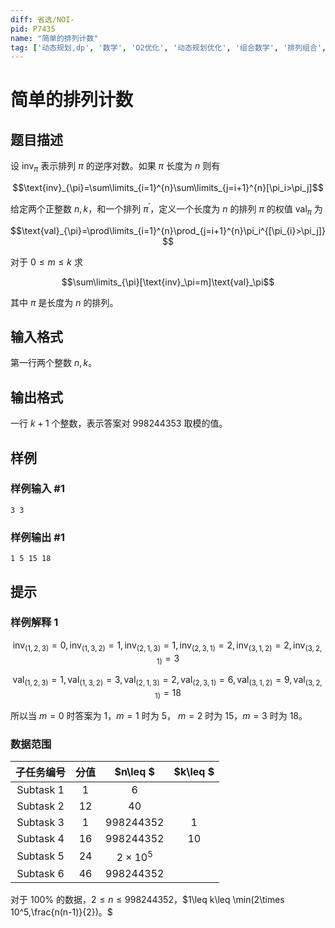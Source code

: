 ```yaml
---
diff: 省选/NOI-
pid: P7435
name: "简单的排列计数"
tag: ['动态规划,dp', '数学', 'O2优化', '动态规划优化', '组合数学', '排列组合', '斯特林数,Stirling', '生成函数,GF', '快速傅里叶变换 FFT', '快速数论变换 NTT']
---
```

# 简单的排列计数
## 题目描述

设 $\text{inv}_{\pi}$ 表示排列 $\pi$ 的逆序对数。如果 $\pi$ 长度为 $n$ 则有

$$\text{inv}_{\pi}=\sum\limits_{i=1}^{n}\sum\limits_{j=i+1}^{n}[\pi_i>\pi_j]$$

给定两个正整数 $n,k$，和一个排列 $\pi^\prime$，定义一个长度为 $n$ 的排列 $\pi$ 的权值 $\text{val}_{\pi}$ 为

$$\text{val}_{\pi}=\prod\limits_{i=1}^{n}\prod_{j=i+1}^{n}\pi_i^{[\pi_{i}>\pi_j]}$$

对于 $0\leq m\leq k$ 求

$$\sum\limits_{\pi}[\text{inv}_\pi=m]\text{val}_\pi$$

其中 $\pi$ 是长度为 $n$ 的排列。
## 输入格式

第一行两个整数 $n,k$。
## 输出格式

一行 $k+1$ 个整数，表示答案对 $998244353$ 取模的值。
## 样例

### 样例输入 #1
```
3 3
```
### 样例输出 #1
```
1 5 15 18
```
## 提示

### 样例解释 1

$$\text{inv}_{(1,2,3)}=0,\text{inv}_{(1,3,2)}=1,\text{inv}_{(2,1,3)}=1,\text{inv}_{(2,3,1)}=2,\text{inv}_{(3,1,2)}=2,\text{inv}_{(3,2,1)}=3$$

$$\text{val}_{(1,2,3)}=1,\text{val}_{(1,3,2)}=3,\text{val}_{(2,1,3)}=2,\text{val}_{(2,3,1)}=6,\text{val}_{(3,1,2)}=9,\text{val}_{(3,2,1)}=18$$

所以当 $m=0$ 时答案为 $1$，$m=1$ 时为 $5$， $m=2$ 时为 $15$，$m=3$ 时为 $18$。

### 数据范围

| 子任务编号 | 分值 | $n\leq $ | $k\leq $ |
| :----------: | :----------: | :----------: | :----------: |
| Subtask 1 | $1$ | $6$ |  |
| Subtask 2 | $12$ | $40$ |  |
| Subtask 3 | $1$ | $998244352$ | $1$ |
| Subtask 4 | $16$ | $998244352$ | $10$ |
| Subtask 5 | $24$ | $2\times 10^5$ |  |
| Subtask 6 | $46$ | $998244352$ |  |

对于 $100\%$ 的数据，$2\leq n\leq 998244352$，$1\leq k\leq \min(2\times 10^5,\frac{n(n-1)}{2})。$
